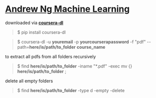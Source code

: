 # [Andrew Ng Machine Learning](https://www.coursera.org/learn/machine-learning/home/welcome)

downloaded via __[coursera-dl](https://github.com/coursera-dl/coursera-dl)__

> $ pip install coursera-dl

> $ coursera-dl -u __youremail__ -p __yourcourserapassword__ -f "pdf" --path=__here/is/path/to_folder__ __course_name__
  
to extract all pdfs from all folders recursively
> $ find __here/is/path/to_folder__ -iname "*.pdf" -exec mv {} __here/is/path/to_folder__ \;

delete all empty folders
> $ find __here/is/path/to_folder__ -type d -empty -delete
